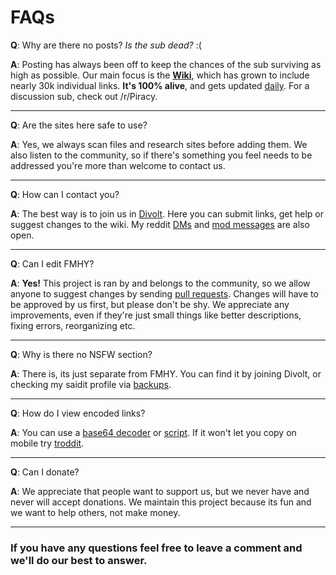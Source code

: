 # FAQs
**Q**: Why are there no posts? *Is the sub dead?* :(

**A**: Posting has always been off to keep the chances of the sub surviving as high as possible. Our main focus is the **[Wiki](https://www.reddit.com/r/FREEMEDIAHECKYEAH/wiki/index)**, which has grown to include nearly 30k individual links. **It's 100% alive**, and gets updated [daily](https://github.com/nbats/FMHYedit/commits/main). For a discussion sub, check out /r/Piracy.
***
**Q**: Are the sites here safe to use? 

**A**: Yes, we always scan files and research sites before adding them. We also listen to the community, so if there's something you feel needs to be addressed you're more than welcome to contact us.
***
**Q**: How can I contact you? 

**A**: The best way is to join us in [Divolt](https://redd.it/uto5vw). Here you can submit links, get help or suggest changes to the wiki. My reddit [DMs](https://www.reddit.com/message/compose?to=nbatman) and [mod messages](https://www.reddit.com/message/compose/?to=/r/FREEMEDIAHECKYEAH) are also open.
***
**Q**: Can I edit FMHY?

**A**: **Yes!** This project is ran by and belongs to the community, so we allow anyone to suggest changes by sending [pull requests](https://rentry.co/FMHYedit). Changes will have to be approved by us first, but please don't be shy. We appreciate any improvements, even if they're just small things like better descriptions, fixing errors, reorganizing etc.
***
**Q**: Why is there no NSFW section?

**A**: There is, its just separate from FMHY. You can find it by joining Divolt, or checking my saidit profile via [backups](https://www.reddit.com/r/FREEMEDIAHECKYEAH/wiki/backups).
***
**Q**: How do I view encoded links?

**A**: You can use a [base64 decoder](https://www.reddit.com/r/FREEMEDIAHECKYEAH/wiki/storage#wiki_encode_.2F_decode_urls) or [script](https://pastebin.com/raw/HVAWhmG5). If it won't let you copy on mobile try [troddit](https://www.troddit.com/r/FREEMEDIAHECKYEAH/wiki/base64).
***
**Q**: Can I donate?

**A**: We appreciate that people want to support us, but we never have and never will accept donations. We maintain this project because its fun and we want to help others, not make money.
***
### If you have any questions feel free to leave a comment and we'll do our best to answer.